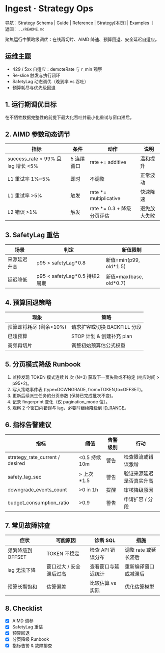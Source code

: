 # Ingest · Strategy Ops

导航：Strategy Schema | Guide | Reference | Strategy[本页] | Examples ｜ 返回：`../README.md`

聚焦运行中策略级调优：在线再切片、AIMD 降速、预算回退、安全延迟自适应。

## 运维主题
- 429 / 5xx 自适应：demoteRate 与 r_min 观察
- Re-slice 触发与执行闭环
- SafetyLag 动态调优（晚到率 vs 吞吐）
- 预算耗尽与优先级回退

## 1. 运行期调优目标
在不牺牲数据完整性的前提下最大化吞吐并最小化重试与窗口滞后。

## 2. AIMD 参数动态调节
| 指标 | 条件 | 动作 | 说明 |
|------|------|------|------|
| success_rate > 99% 且 lag 增长 <5% | 5 连续窗口 | rate += additive | 温和提升 |
| L1 重试率 1%~5% | 即时 | 不调整 | 正常波动 |
| L1 重试率 >5% | 触发 | rate *= multiplicative | 快速降速 |
| L2 错误 >1% | 触发 | rate *= 0.3 + 降级分页评估 | 避免放大失败 |

## 3. SafetyLag 重估
| 场景 | 判定 | 新值限制 |
|------|------|----------|
| 来源延迟升高 | p95 > safetyLag*0.8 | 新值=min(p99, old*1.5) |
| 延迟降低 | p95 < safetyLag*0.5 持续2周期 | 新值=max(base, old*0.7) |

## 4. 预算回退策略
| 现象 | 策略 |
|------|------|
| 预算即将耗尽 (剩余<10%) | 请求扩容或切换 BACKFILL 分段 |
| 已超预算 | STOP 计划 & 创建补充 plan | 避免隐性成本 |
| 高频再切片 | 调整初始预算估公式权重 | 降低误判 |

## 5. 分页模式降级 Runbook
1. 监控发现 TOKEN 模式连续 N 次 (N=3) 获取下一页失败或不稳定 (响应时间 > p95*2)。
2. 写入策略事件表 (type=DOWNGRADE, from=TOKEN,to=OFFSET)。
3. 更新后续派生任务的分页参数 (保持已完成批次不变)。
4. 记录 fingerprint 变化（仅 pagination_mode 位）。
5. 观察 2 个窗口内错误与 lag，必要时继续降级到 ID_RANGE。

## 6. 指标告警建议
| 指标 | 阈值 | 告警级别 | 行动 |
|------|------|----------|------|
| strategy_rate_current / desired | <0.5 持续10m | 警告 | 检查限流或错误激增 |
| safety_lag_sec | > 上次 *1.5 | 警告 | 验证来源延迟是否真实升高 |
| downgrade_events_count | >0 in 1h | 提醒 | 审核降级原因 |
| budget_consumption_ratio | >0.9 | 警告 | 申请扩容 / 分段 |

## 7. 常见故障排查
| 症状 | 可能原因 | 诊断 SQL | 措施 |
|------|----------|----------|------|
| 频繁降级到 OFFSET | TOKEN 不稳定 | 检查 API 错误分布 | 调整 rate 或延长滞后 |
| lag 无法下降 | 窗口过大 / 安全滞后过高 | 查看窗口与延迟统计 | 重新编译窗口或减滞后 |
| 预算长期饱和 | 估算偏差 | 比较估算 vs 实际 | 优化估算模型 |

## 8. Checklist
- [x] AIMD 调参
- [x] SafetyLag 重估
- [x] 预算回退
- [x] 分页降级 Runbook
- [x] 指标告警 & 故障排查
